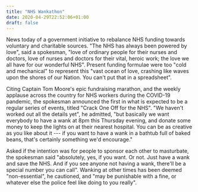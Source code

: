 ```yaml
---
title: "NHS Wankathon"
date: 2020-04-29T22:52:06+01:00
draft: false
---
```

News today of a government initiative to rebalance NHS funding towards voluntary and charitable sources. "The NHS has always been powered by love", said a spokesman, "love of ordinary people for their nurses and doctors, love of nurses and doctors for their vital, heroic work; the love we all have for our wonderful NHS". Present funding formulae were too "cold and mechanical" to represent this "vast ocean of love, crashing like waves upon the shores of our Nation. You can't put that in a spreadsheet".

Citing Captain Tom Moore's epic fundraising marathon, and the weekly applause across the country for NHS workers during the COVID-19 pandemic, the spokesman announced the first in what is expected to be a regular series of events, titled "Crack One Off for the NHS". "We haven't worked out all the details yet", he admitted, "but basically we want everybody to have a wank at 8pm this Thursday evening, and donate some money to keep the lights on at their nearest hospital. You can be as creative as you like about it --- if you want to have a wank in a bathtub full of baked beans, that's certainly something we'd encourage."

Asked if the intention was for people to sponsor each other to masturbate, the spokesman said "absolutely, yes, if you want. Or not. Just have a wank and save the NHS. And if you see anyone not having a wank, there'll be a special number you can call". Wanking at other times has been deemed "non-essential", he cautioned, and "may be punishable with a fine, or whatever else the police feel like doing to you really".
